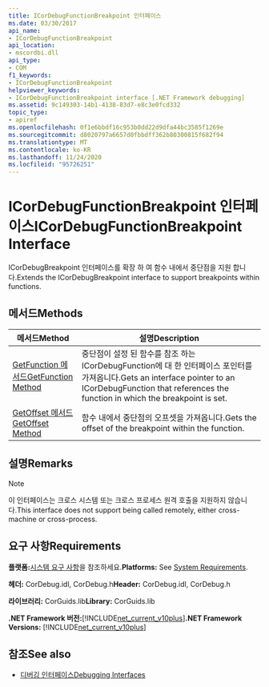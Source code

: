 ```yaml
---
title: ICorDebugFunctionBreakpoint 인터페이스
ms.date: 03/30/2017
api_name:
- ICorDebugFunctionBreakpoint
api_location:
- mscordbi.dll
api_type:
- COM
f1_keywords:
- ICorDebugFunctionBreakpoint
helpviewer_keywords:
- ICorDebugFunctionBreakpoint interface [.NET Framework debugging]
ms.assetid: 9c149303-14b1-4138-83d7-e8c3e0fcd332
topic_type:
- apiref
ms.openlocfilehash: 0f1e6bbdf16c953b0dd22d9dfa44bc3585f1269e
ms.sourcegitcommit: d8020797a6657d0fbbdff362b80300815f682f94
ms.translationtype: MT
ms.contentlocale: ko-KR
ms.lasthandoff: 11/24/2020
ms.locfileid: "95726251"
---
```

# <a name="icordebugfunctionbreakpoint-interface"></a><span data-ttu-id="41b5b-102">ICorDebugFunctionBreakpoint 인터페이스</span><span class="sxs-lookup"><span data-stu-id="41b5b-102">ICorDebugFunctionBreakpoint Interface</span></span>

<span data-ttu-id="41b5b-103">ICorDebugBreakpoint 인터페이스를 확장 하 여 함수 내에서 중단점을 지원 합니다.</span><span class="sxs-lookup"><span data-stu-id="41b5b-103">Extends the ICorDebugBreakpoint interface to support breakpoints within functions.</span></span>  
  
## <a name="methods"></a><span data-ttu-id="41b5b-104">메서드</span><span class="sxs-lookup"><span data-stu-id="41b5b-104">Methods</span></span>  
  
|<span data-ttu-id="41b5b-105">메서드</span><span class="sxs-lookup"><span data-stu-id="41b5b-105">Method</span></span>|<span data-ttu-id="41b5b-106">설명</span><span class="sxs-lookup"><span data-stu-id="41b5b-106">Description</span></span>|  
|------------|-----------------|  
|[<span data-ttu-id="41b5b-107">GetFunction 메서드</span><span class="sxs-lookup"><span data-stu-id="41b5b-107">GetFunction Method</span></span>](icordebugfunctionbreakpoint-getfunction-method.md)|<span data-ttu-id="41b5b-108">중단점이 설정 된 함수를 참조 하는 ICorDebugFunction에 대 한 인터페이스 포인터를 가져옵니다.</span><span class="sxs-lookup"><span data-stu-id="41b5b-108">Gets an interface pointer to an ICorDebugFunction that references the function in which the breakpoint is set.</span></span>|  
|[<span data-ttu-id="41b5b-109">GetOffset 메서드</span><span class="sxs-lookup"><span data-stu-id="41b5b-109">GetOffset Method</span></span>](icordebugfunctionbreakpoint-getoffset-method.md)|<span data-ttu-id="41b5b-110">함수 내에서 중단점의 오프셋을 가져옵니다.</span><span class="sxs-lookup"><span data-stu-id="41b5b-110">Gets the offset of the breakpoint within the function.</span></span>|  
  
## <a name="remarks"></a><span data-ttu-id="41b5b-111">설명</span><span class="sxs-lookup"><span data-stu-id="41b5b-111">Remarks</span></span>  
  
> [!NOTE]
> <span data-ttu-id="41b5b-112">이 인터페이스는 크로스 시스템 또는 크로스 프로세스 원격 호출을 지원하지 않습니다.</span><span class="sxs-lookup"><span data-stu-id="41b5b-112">This interface does not support being called remotely, either cross-machine or cross-process.</span></span>  
  
## <a name="requirements"></a><span data-ttu-id="41b5b-113">요구 사항</span><span class="sxs-lookup"><span data-stu-id="41b5b-113">Requirements</span></span>  

 <span data-ttu-id="41b5b-114">**플랫폼:**[시스템 요구 사항](../../get-started/system-requirements.md)을 참조하세요.</span><span class="sxs-lookup"><span data-stu-id="41b5b-114">**Platforms:** See [System Requirements](../../get-started/system-requirements.md).</span></span>  
  
 <span data-ttu-id="41b5b-115">**헤더:** CorDebug.idl, CorDebug.h</span><span class="sxs-lookup"><span data-stu-id="41b5b-115">**Header:** CorDebug.idl, CorDebug.h</span></span>  
  
 <span data-ttu-id="41b5b-116">**라이브러리:** CorGuids.lib</span><span class="sxs-lookup"><span data-stu-id="41b5b-116">**Library:** CorGuids.lib</span></span>  
  
 <span data-ttu-id="41b5b-117">**.NET Framework 버전:**[!INCLUDE[net_current_v10plus](../../../../includes/net-current-v10plus-md.md)]</span><span class="sxs-lookup"><span data-stu-id="41b5b-117">**.NET Framework Versions:** [!INCLUDE[net_current_v10plus](../../../../includes/net-current-v10plus-md.md)]</span></span>  
  
## <a name="see-also"></a><span data-ttu-id="41b5b-118">참조</span><span class="sxs-lookup"><span data-stu-id="41b5b-118">See also</span></span>

- [<span data-ttu-id="41b5b-119">디버깅 인터페이스</span><span class="sxs-lookup"><span data-stu-id="41b5b-119">Debugging Interfaces</span></span>](debugging-interfaces.md)
